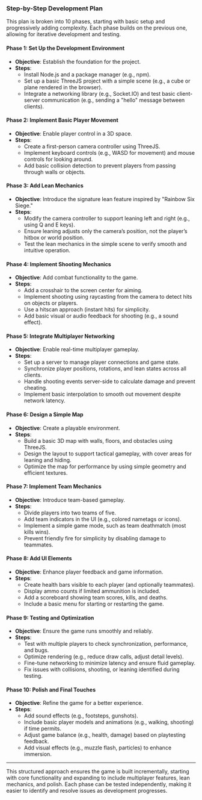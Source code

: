 ### Step-by-Step Development Plan

This plan is broken into 10 phases, starting with basic setup and progressively adding complexity. Each phase builds on the previous one, allowing for iterative development and testing.

#### Phase 1: Set Up the Development Environment

- **Objective**: Establish the foundation for the project.
- **Steps**:
  - Install Node.js and a package manager (e.g., npm).
  - Set up a basic ThreeJS project with a simple scene (e.g., a cube or plane rendered in the browser).
  - Integrate a networking library (e.g., Socket.IO) and test basic client-server communication (e.g., sending a "hello" message between clients).

#### Phase 2: Implement Basic Player Movement

- **Objective**: Enable player control in a 3D space.
- **Steps**:
  - Create a first-person camera controller using ThreeJS.
  - Implement keyboard controls (e.g., WASD for movement) and mouse controls for looking around.
  - Add basic collision detection to prevent players from passing through walls or objects.

#### Phase 3: Add Lean Mechanics

- **Objective**: Introduce the signature lean feature inspired by "Rainbow Six Siege."
- **Steps**:
  - Modify the camera controller to support leaning left and right (e.g., using Q and E keys).
  - Ensure leaning adjusts only the camera’s position, not the player’s hitbox or world position.
  - Test the lean mechanics in the simple scene to verify smooth and intuitive operation.

#### Phase 4: Implement Shooting Mechanics

- **Objective**: Add combat functionality to the game.
- **Steps**:
  - Add a crosshair to the screen center for aiming.
  - Implement shooting using raycasting from the camera to detect hits on objects or players.
  - Use a hitscan approach (instant hits) for simplicity.
  - Add basic visual or audio feedback for shooting (e.g., a sound effect).

#### Phase 5: Integrate Multiplayer Networking

- **Objective**: Enable real-time multiplayer gameplay.
- **Steps**:
  - Set up a server to manage player connections and game state.
  - Synchronize player positions, rotations, and lean states across all clients.
  - Handle shooting events server-side to calculate damage and prevent cheating.
  - Implement basic interpolation to smooth out movement despite network latency.

#### Phase 6: Design a Simple Map

- **Objective**: Create a playable environment.
- **Steps**:
  - Build a basic 3D map with walls, floors, and obstacles using ThreeJS.
  - Design the layout to support tactical gameplay, with cover areas for leaning and hiding.
  - Optimize the map for performance by using simple geometry and efficient textures.

#### Phase 7: Implement Team Mechanics

- **Objective**: Introduce team-based gameplay.
- **Steps**:
  - Divide players into two teams of five.
  - Add team indicators in the UI (e.g., colored nametags or icons).
  - Implement a simple game mode, such as team deathmatch (most kills wins).
  - Prevent friendly fire for simplicity by disabling damage to teammates.

#### Phase 8: Add UI Elements

- **Objective**: Enhance player feedback and game information.
- **Steps**:
  - Create health bars visible to each player (and optionally teammates).
  - Display ammo counts if limited ammunition is included.
  - Add a scoreboard showing team scores, kills, and deaths.
  - Include a basic menu for starting or restarting the game.

#### Phase 9: Testing and Optimization

- **Objective**: Ensure the game runs smoothly and reliably.
- **Steps**:
  - Test with multiple players to check synchronization, performance, and bugs.
  - Optimize rendering (e.g., reduce draw calls, adjust detail levels).
  - Fine-tune networking to minimize latency and ensure fluid gameplay.
  - Fix issues with collisions, shooting, or leaning identified during testing.

#### Phase 10: Polish and Final Touches

- **Objective**: Refine the game for a better experience.
- **Steps**:
  - Add sound effects (e.g., footsteps, gunshots).
  - Include basic player models and animations (e.g., walking, shooting) if time permits.
  - Adjust game balance (e.g., health, damage) based on playtesting feedback.
  - Add visual effects (e.g., muzzle flash, particles) to enhance immersion.

---

This structured approach ensures the game is built incrementally, starting with core functionality and expanding to include multiplayer features, lean mechanics, and polish. Each phase can be tested independently, making it easier to identify and resolve issues as development progresses.
